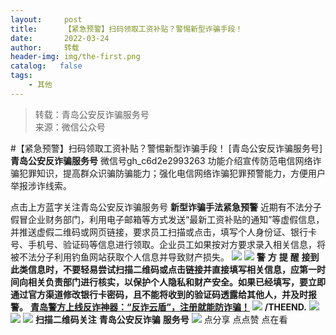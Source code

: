 ```yaml
---
layout:     post
title:      【紧急预警】扫码领取工资补贴？警惕新型诈骗手段！
date:       2022-03-24
author:     转载
header-img: img/the-first.png
catalog:   false
tags:
    - 其他
---
```


<blockquote><p>转载：青岛公安反诈骗服务号<br>
来源：微信公众号</p></blockquote>

#【紧急预警】扫码领取工资补贴？警惕新型诈骗手段！
[青岛公安反诈骗服务号]
**青岛公安反诈骗服务号**
微信号gh_c6d2e2993263
功能介绍宣传防范电信网络诈骗犯罪知识，提高群众识骗防骗能力；强化电信网络诈骗犯罪预警能力，方便用户举报涉诈线索。

点击上方蓝字关注青岛公安反诈骗服务号
**新型诈骗手法紧急预警**
近期有不法分子假冒企业财务部门，利用电子邮箱等方式发送“最新工资补贴的通知”等虚假信息，并推送虚假二维码或网页链接，要求员工扫描或点击，填写个人身份证、银行卡号、手机号、验证码等信息进行领取。企业员工如果按对方要求录入相关信息，将被不法分子利用钓鱼网站获取个人信息并导致财产损失。
![]({{site.baseurl}}/postimg/SQy6GkyVO2QdGPV4Dvic9J2LibAnBgDVJXFyjVEDd4ibWdTUlLNDhRHXngIu9ZryrIIMia3hwNFEwYVnxfQ5Tg9iaFw.jpeg)
![]({{site.baseurl}}/postimg/6xI4h676QXzia5naazW6wFR5ml91zib85O9q7mKFMXMH5JgdAcoxSa7CNXUvGFEBsvrFc1BSgZtSxJfABnDbEFPQ.gif)
**警**
**方**
**提**
**醒**
**接到此类信息时，不要轻易尝试扫描二维码或点击链接并直接填写相关信息，应第一时间向相关负责部门进行核实，以保护个人隐私和财产安全。如果已经填写，要立即通过官方渠道修改银行卡密码，且不能将收到的验证码透露给其他人，并及时报警。**
**[青岛警方上线反诈神器：“反诈云盾”，注册就能防诈骗！](https://mp.weixin.qq.com/s?__biz=MzkwODIyMjQyOA==&mid=2247484570&idx=3&sn=1cfc897c984fa6908153b7a1cd767a05&scene=21#wechat_redirect)**
![]({{site.baseurl}}/postimg/SQy6GkyVO2RqnkRS1LiaCZL680hpVrBQr1W1HjqwNniaw0j7X2HqO9qNGoZBaWL9YMCRdpgk4Hlk1ncEusDUhxhw.jpeg)
**/THEEND.**
![]({{site.baseurl}}/postimg/o54M721zYeS4ZRlkUM2M4f6GrrZNQPAasDxTxVforjIgMS9CXZ5pshkBE8JbiaTzHmLUxoAmHNpx7YiaKDXu6gYg.png)
![]({{site.baseurl}}/postimg/6xI4h676QXzia5naazW6wFR5ml91zib85OnAdBFSTibic8yWLuWic1rKJBicwSgnqzI9icFMSpImia2H4zZhqLVTr724UA.png)
![]({{site.baseurl}}/postimg/1GjWwxYB3dk0QR6pndF2SISfW55mAuAxDQOiaC2Geq1kE9oibrv0xIEyiazCyo7VubILLicuLicBW77qleN0GPJOTAQ.jpeg)
**扫描二维码关注**
**青岛公安反诈骗**
**服务号**
![]({{site.baseurl}}/postimg/6xI4h676QXzia5naazW6wFR5ml91zib85O2ObvfHFG7tH1qAI6iakIGohmLu4siar1ZzMiawQ7QicgfyZFjriavRic3M6Q.png)
点分享
点点赞
点在看
